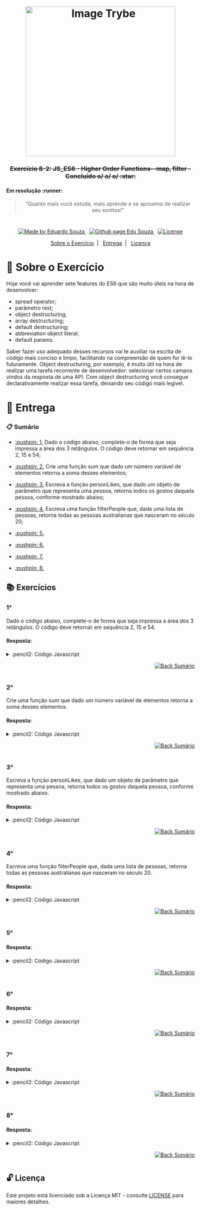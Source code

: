<h1 align="center">
    <img alt="Image Trybe" src="https://i.ibb.co/d4W2x4g/trybe.png" width="400px" />
</h1>

<h3 align="center">
  <strike>Exercício 8-2: JS_ES6 - Higher Order Functions--map, filter - Concluído o/ o/ o/ :star:</strike>
	<h4>Em resolução :runner:</h4>
</h3>

<blockquote align="center">“Quanto mais você estuda, mais aprende e se aproxima de realizar seu sonhos!”</blockquote>

<h1></h1>

<p align="center">

  <a href="https://www.linkedin.com/in/eduardosouzaprogrammer/">
    <img alt="Made by Eduardo Souza" src="https://img.shields.io/badge/made%20by-Edu%20Souza-%23F8952D">
  </a>&nbsp;

 <a href="https://edusouza-programmer.github.io/">
<img alt="Github page Edu Souza " src="https://img.shields.io/badge/Github%20page-Edu_Souza-orange">
</a>&nbsp;

  <a href="LICENSE" >
    <img alt="License" src="https://img.shields.io/badge/license-MIT-%23F8952D">
  </a>

</p>

<p align="center">
  <a href="#rocket-Sobre-o-Exercício">Sobre o Exercício</a>&nbsp;&nbsp;|&nbsp;&nbsp;
  <a href="#postbox-Entrega">Entrega</a>&nbsp;&nbsp;|&nbsp;&nbsp;
  <a href="#unlock-Licença">Licença</a>
</p>

# :rocket: Sobre o Exercício

Hoje você vai aprender sete features do ES6 que são muito úteis na hora de desenvolver:

- spread operator;
- parâmetro rest;
- object destructuring;
- array destructuring;
- default destructuring;
- abbreviation object literal;
- default params.

Saber fazer uso adequado desses recursos vai te auxiliar na escrita de código mais conciso e limpo, facilitando na compreensão de quem for lê-lo futuramente. Object destructuring, por exemplo, é muito útil na hora de realizar uma tarefa recorrente de desenvolvedor: selecionar certos campos vindos da resposta de uma API. Com object destructuring você consegue declarativamente realizar essa tarefa, deixando seu código mais legível.

# :postbox: Entrega

### :clipboard: Sumário

- <p><a href="#1"> :pushpin: 1.</a> Dado o código abaixo, complete-o de forma que seja impressa a área dos 3 retângulos. O código deve retornar em sequência 2, 15 e 54;</p>

- <p><a href="#2"> :pushpin: 2.</a> Crie uma função sum que dado um número variável de elementos retorna a soma desses elementos;</p>

- <p><a href="#3"> :pushpin: 3.</a> Escreva a função personLikes, que dado um objeto de parâmetro que representa uma pessoa, retorna todos os gostos daquela pessoa, conforme mostrado abaixo;</p>

- <p><a href="#4"> :pushpin: 4.</a> Escreva uma função filterPeople que, dada uma lista de pessoas, retorna todas as pessoas australianas que nasceram no século 20;</p>

- <p><a href="#5"> :pushpin: 5.</a> </p>

- <p><a href="#6"> :pushpin: 6.</a> </p>

- <p><a href="#7"> :pushpin: 7.</a> </p>

- <p><a href="#8"> :pushpin: 8.</a> </p>

## :books: Exercícios

### 1°

Dado o código abaixo, complete-o de forma que seja impressa a área dos 3 retângulos. O código deve retornar em sequência 2, 15 e 54.

#### Resposta:

<details>
 <summary> :pencil2: Código Javascript</summary>

```js
const assert = require('assert');

const rectangleArea = (width, height) => width * height;

const rectangle1 = [1, 2];
const rectangle2 = [3, 5];
const rectangle3 = [6, 9];
const rectangles = [rectangle1, rectangle2, rectangle3];

for (rectangle of rectangles) {
  assert.equal(rectangleArea(...rectangle), rectangle[0] * rectangle[1]); // altere a chamada da funcao rectangleArea
}
```

</details>

<p align="right">
    <a href="#clipboard-Sumário">
    <img alt="Back Sumário" src="https://img.shields.io/badge/Back-Sum%C3%A1rio-orange">
  </a>
</p>

#

### 2°

Crie uma função sum que dado um número variável de elementos retorna a soma desses elementos. 

#### Resposta:

<details>
 <summary> :pencil2: Código Javascript</summary>

```js
const assert = require('assert');

const sum = (...values) => values.reduce((acc, value) => acc + value, 0);

assert.equal(sum(), 0);
assert.equal(sum(1), 1);
assert.equal(sum(1, 2), 3);
assert.equal(sum(1, 2, 3), 6);
assert.equal(sum(1, 2, 3, 4), 10);
```

</details>

<p align="right">
    <a href="#clipboard-Sumário">
    <img alt="Back Sumário" src="https://img.shields.io/badge/Back-Sum%C3%A1rio-orange">
  </a>
</p>

#

### 3°

Escreva a função personLikes, que dado um objeto de parâmetro que representa uma pessoa, retorna todos os gostos daquela pessoa, conforme mostrado abaixo.

#### Resposta:

<details>
 <summary> :pencil2: Código Javascript</summary>

```js
const assert = require('assert');

const alex = {
  name: 'Alex',
  age: 26,
  likes: ['fly fishing'],
  nationality: 'Australian',
};

const gunnar = {
  name: 'Gunnar',
  age: 30,
  likes: ['hiking', 'scuba diving', 'taking pictures'],
  nationality: 'Icelandic',
};

const personLikes = ({ name, age, likes }) =>
  `${name} is ${age} years old and likes ${likes.join(', ')}.`;

assert.equal(personLikes(alex), 'Alex is 26 years old and likes fly fishing.');
assert.equal(
  personLikes(gunnar),
  'Gunnar is 30 years old and likes hiking, scuba diving, taking pictures.'
);
```

</details>

<p align="right">
    <a href="#clipboard-Sumário">
    <img alt="Back Sumário" src="https://img.shields.io/badge/Back-Sum%C3%A1rio-orange">
  </a>
</p>

#

### 4°

Escreva uma função filterPeople que, dada uma lista de pessoas, retorna todas as pessoas australianas que nasceram no século 20.

#### Resposta:

<details>
 <summary> :pencil2: Código Javascript</summary>

```js
const assert = require('assert');

const people = [
  {
    name: 'Nicole',
    bornIn: 1992,
    nationality: 'Australian',
  },
  {
    name: 'Harry',
    bornIn: 2008,
    nationality: 'Australian',
  },
  {
    name: 'Toby',
    bornIn: 1901,
    nationality: 'Australian',
  },
  {
    name: 'Frida',
    bornIn: 1960,
    nationality: 'Dannish',
  },
  {
    name: 'Fernando',
    bornIn: 2001,
    nationality: 'Brazilian',
  },
];

// return todas as pessoas australianas
// nasceram no século 20
const filterPeople = (listPeople) => {
  return listPeople.filter(
    ({ bornIn, nationality }) =>
      bornIn >= 1901 && bornIn <= 2000 && nationality === 'Australian'
  );
};

const filteredPeople = filterPeople(people);

assert.deepEqual(filteredPeople[0], {
  name: 'Nicole',
  bornIn: 1992,
  nationality: 'Australian',
});

assert.deepEqual(filteredPeople[1], {
  name: 'Toby',
  bornIn: 1901,
  nationality: 'Australian',
});
```

</details>

<p align="right">
    <a href="#clipboard-Sumário">
    <img alt="Back Sumário" src="https://img.shields.io/badge/Back-Sum%C3%A1rio-orange">
  </a>
</p>

#

### 5°

#### Resposta:

<details>
 <summary> :pencil2: Código Javascript</summary>

```js

```

</details>

<p align="right">
    <a href="#clipboard-Sumário">
    <img alt="Back Sumário" src="https://img.shields.io/badge/Back-Sum%C3%A1rio-orange">
  </a>
</p>

#

### 6°

#### Resposta:

<details>
 <summary> :pencil2: Código Javascript</summary>

```js

```

</details>

<p align="right">
    <a href="#clipboard-Sumário">
    <img alt="Back Sumário" src="https://img.shields.io/badge/Back-Sum%C3%A1rio-orange">
  </a>
</p>

#

### 7°

#### Resposta:

<details>
 <summary> :pencil2: Código Javascript</summary>

```js

```

</details>

<p align="right">
    <a href="#clipboard-Sumário">
    <img alt="Back Sumário" src="https://img.shields.io/badge/Back-Sum%C3%A1rio-orange">
  </a>
</p>

#

### 8°

#### Resposta:

<details>
 <summary> :pencil2: Código Javascript</summary>

```js

```

</details>

<p align="right">
    <a href="#clipboard-Sumário">
    <img alt="Back Sumário" src="https://img.shields.io/badge/Back-Sum%C3%A1rio-orange">
  </a>
</p>

#

## :unlock: Licença

Este projeto está licenciado sob a Licença MIT - consulte [LICENSE](https://opensource.org/licenses/MIT) para maiores detalhes.
